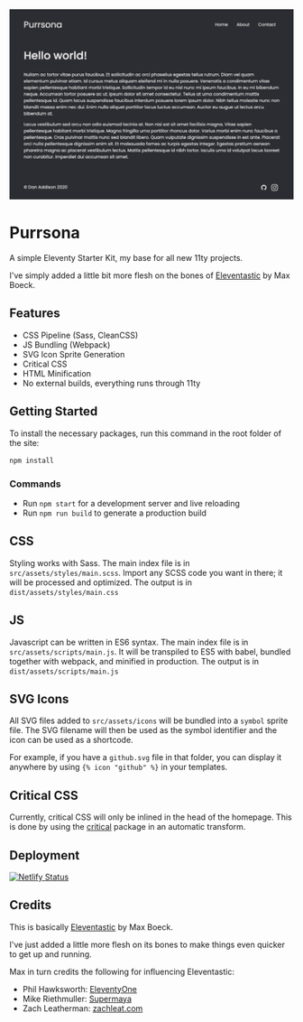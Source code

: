 <div align="center">
  <a href="">
    <img alt="" src="src/assets/images/Purrsona_screenshot.png" width="700" />
  </a>
</div>

# Purrsona

A simple Eleventy Starter Kit, my base for all new 11ty projects.

I've simply added a little bit more flesh on the bones of [Eleventastic](https://github.com/maxboeck/eleventastic) by Max Boeck.

## Features

-   CSS Pipeline (Sass, CleanCSS)
-   JS Bundling (Webpack)
-   SVG Icon Sprite Generation
-   Critical CSS
-   HTML Minification
-   No external builds, everything runs through 11ty

## Getting Started

To install the necessary packages, run this command in the root folder of the site:

```sh
npm install
```

### Commands

-   Run `npm start` for a development server and live reloading
-   Run `npm run build` to generate a production build

## CSS

Styling works with Sass. The main index file is in `src/assets/styles/main.scss`. Import any SCSS code you want in there; it will be processed and optimized. The output is in `dist/assets/styles/main.css`

## JS

Javascript can be written in ES6 syntax. The main index file is in `src/assets/scripts/main.js`. It will be transpiled to ES5 with babel, bundled together with webpack, and minified in production. The output is in `dist/assets/scripts/main.js`

## SVG Icons

All SVG files added to `src/assets/icons` will be bundled into a `symbol` sprite file. The SVG filename will then be used as the symbol identifier and the icon can be used as a shortcode.

For example, if you have a `github.svg` file in that folder, you can display it anywhere by using `{% icon "github" %}` in your templates.

## Critical CSS

Currently, critical CSS will only be inlined in the head of the homepage. This is done by using the [critical](https://github.com/addyosmani/critical) package in an automatic transform.

## Deployment
[![Netlify Status](https://api.netlify.com/api/v1/badges/6004f385-4fb2-46b5-a11b-eba408c8f646/deploy-status)](https://app.netlify.com/sites/purrsona/deploys)

## Credits

This is basically [Eleventastic](https://github.com/maxboeck/eleventastic) by Max Boeck.

I've just added a little more flesh on its bones to make things even quicker to get up and running.

Max in turn credits the following for influencing Eleventastic:

-   Phil Hawksworth: [EleventyOne](https://github.com/philhawksworth/eleventyone)
-   Mike Riethmuller: [Supermaya](https://github.com/MadeByMike/supermaya)
-   Zach Leatherman: [zachleat.com](https://github.com/zachleat/zachleat.com)
